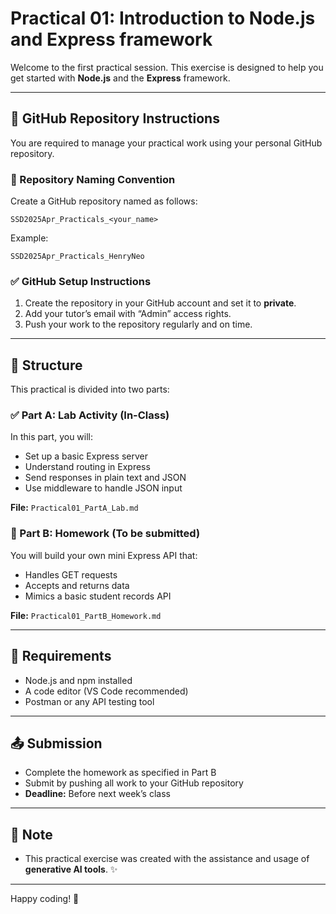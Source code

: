 # Practical 01: Introduction to Node.js and Express framework

Welcome to the first practical session. This exercise is designed to help you get started with **Node.js** and the **Express** framework.

---

## 🔁 GitHub Repository Instructions

You are required to manage your practical work using your personal GitHub repository.

### 📌 Repository Naming Convention

Create a GitHub repository named as follows:

```
SSD2025Apr_Practicals_<your_name>
```

Example:

```
SSD2025Apr_Practicals_HenryNeo
```

### ✅ GitHub Setup Instructions

1. Create the repository in your GitHub account and set it to **private**.
2. Add your tutor’s email with “Admin” access rights.
3. Push your work to the repository regularly and on time.

---

## 📂 Structure

This practical is divided into two parts:

### ✅ Part A: Lab Activity (In-Class)

In this part, you will:

- Set up a basic Express server
- Understand routing in Express
- Send responses in plain text and JSON
- Use middleware to handle JSON input

**File:** `Practical01_PartA_Lab.md`

### 📝 Part B: Homework (To be submitted)

You will build your own mini Express API that:

- Handles GET requests
- Accepts and returns data
- Mimics a basic student records API

**File:** `Practical01_PartB_Homework.md`

---

## 🔧 Requirements

- Node.js and npm installed
- A code editor (VS Code recommended)
- Postman or any API testing tool

---

## 📤 Submission

- Complete the homework as specified in Part B
- Submit by pushing all work to your GitHub repository
- **Deadline:** Before next week’s class

---

## 🤖 Note

- This practical exercise was created with the assistance and usage of **generative AI tools**. ✨

---

Happy coding! 🚀
